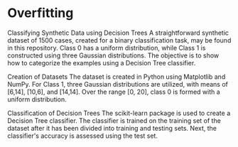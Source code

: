 # Overfitting

Classifying Synthetic Data using Decision Trees A straightforward synthetic dataset of 1500 cases, created for a binary classification task, may be found in this repository. Class 0 has a uniform distribution, while Class 1 is constructed using three Gaussian distributions. The objective is to show how to categorize the examples using a Decision Tree classifier.

Creation of Datasets The dataset is created in Python using Matplotlib and NumPy. For Class 1, three Gaussian distributions are utilized, with means of [6,14], [10,6], and [14,14]. Over the range [0, 20], class 0 is formed with a uniform distribution.

Classification of Decision Trees The scikit-learn package is used to create a Decision Tree classifier. The classifier is trained on the training set of the dataset after it has been divided into training and testing sets. Next, the classifier's accuracy is assessed using the test set.
